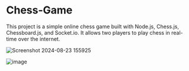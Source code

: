 # Chess-Game

This project is a simple online chess game built with Node.js, Chess.js, Chessboard.js, and Socket.io. It allows two players to play chess in real-time over the internet.

![Screenshot 2024-08-23 155925](https://github.com/user-attachments/assets/0b35040b-96cd-4a86-a1fa-8d46a5121dbb)

![image](https://github.com/user-attachments/assets/8af2e671-4f0b-43c4-b200-16a49b7507ba)
